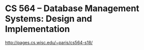 # CS 564 – Database Management Systems: Design and Implementation


http://pages.cs.wisc.edu/~paris/cs564-s18/

